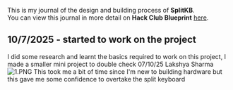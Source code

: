 <!--
  ===================    !!READ THIS NOTICE!!   ====================
  DO NOT edit this file manually. Your changes WILL BE OVERWRITTEN!
  This journal is auto generated and updated by Hack Club Blueprint.
  To edit this file, please edit your journal entries on Blueprint.
  ==================================================================
-->

This is my journal of the design and building process of **SplitKB**.  
You can view this journal in more detail on **Hack Club Blueprint** [here](https://blueprint.hackclub.com/projects/186).


## 10/7/2025 - started to work on the project  

I did some research and learnt the basics required to work on this project, I made a smaller mini project to double check
07/10/25 
Lakshya Sharma 
![1.PNG](https://blueprint.hackclub.com/user-attachments/blobs/redirect/eyJfcmFpbHMiOnsiZGF0YSI6ODcyLCJwdXIiOiJibG9iX2lkIn19--dd35761d315b08c818ae3a96baa57701a4913628/1.PNG)
This took me a bit of time since I'm new to building hardware but this gave me some confidence to overtake the split keyboard  

